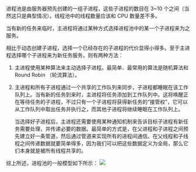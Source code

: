 进程池是由服务器预先创建的一组子进程，这些子进程的数目在 3~10 个之间（当然这只是典型情况）。线程池中的线程数量应该和 CPU 数量差不多。

当有新的任务来临时，主进程将通过某种方式选择进程池中的某一个子进程来为之服务。

相比于动态创建子进程，选择一个已经存在的子进程的代价显得小得多。至于主进程选择哪个子进程来为新任务服务，则有两种方法：

1. 主进程使用某种算法来主动选择子进程。最简单、最常用的算法是随机算法和 Round Robin （轮流算法）。

2. 主进程和所有子进程通过一个共享的工作队列来同步，子进程都睡眠在该工作队列上。当有新的任务到来时，主进程将任务添加到工作队列中。这将唤醒正在等待任务的子进程，不过只有一个子进程将获得新任务的“接管权”，它可以从工作队列中取出任务并执行之，而其他子进程将继续睡眠在工作队列上。

    当选择好子进程后，主进程还需要使用某种通知机制来告诉目标子进程有新任务需要处理，并传递必要的数据。最简单的方式是，在父进程和子进程之间预先建立好一条管道，然后通过管道来实现所有的进程间通信。在父线程和子线程之间传递数据就要简单得多，因为我们可以把这些数据定义为全局，那么它们本身就是被所有线程共享的。

综上所述，进程池的一般模型如下所示：
![](https://img-blog.csdn.net/20170602005124745?watermark/2/text/aHR0cDovL2Jsb2cuY3Nkbi5uZXQvcXFfMzU0MDk5NTU=/font/5a6L5L2T/fontsize/400/fill/I0JBQkFCMA==/dissolve/70/gravity/SouthEast)